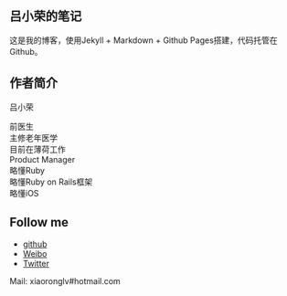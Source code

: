 ## 吕小荣的笔记

这是我的博客，使用Jekyll + Markdown + Github Pages搭建，代码托管在Github。

## 作者简介

吕小荣

前医生  
主修老年医学  
目前在薄荷工作  
Product Manager   
略懂Ruby      
略懂Ruby on Rails框架  
略懂iOS  

## Follow me

* [github](https://github.com/xiaoronglv) 
* [Weibo](http://weibo.com/xiaoronglv/)
* [Twitter](http://twitter.com/xiaoronglv/)

Mail: xiaoronglv#hotmail.com
